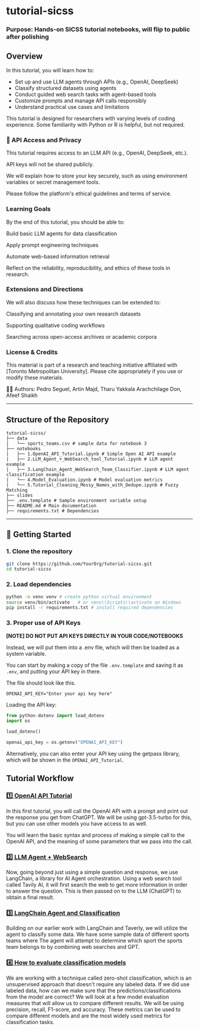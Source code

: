 # tutorial-sicss

### Purpose: Hands-on SICSS tutorial notebooks, will flip to public after polishing

## Overview

In this tutorial, you will learn how to:

- Set up and use LLM agents through APIs (e.g., OpenAI, DeepSeek)
- Classify structured datasets using agents
- Conduct guided web search tasks with agent-based tools
- Customize prompts and manage API calls responsibly
- Understand practical use cases and limitations

This tutorial is designed for researchers with varying levels of coding experience. Some familiarity with Python or R is helpful, but not required.

### 🔐 API Access and Privacy
This tutorial requires access to an LLM API (e.g., OpenAI, DeepSeek, etc.).

API keys will not be shared publicly.

We will explain how to store your key securely, such as using environment variables or secret management tools.

Please follow the platform's ethical guidelines and terms of service.

### Learning Goals
By the end of this tutorial, you should be able to:

Build basic LLM agents for data classification

Apply prompt engineering techniques

Automate web-based information retrieval

Reflect on the reliability, reproducibility, and ethics of these tools in research.

### Extensions and Directions
We will also discuss how these techniques can be extended to:

Classifying and annotating your own research datasets

Supporting qualitative coding workflows

Searching across open-access archives or academic corpora

### License & Credits
This material is part of a research and teaching initiative affiliated with [Toronto Metropolitan University].
Please cite appropriately if you use or modify these materials.

👨‍🏫 Authors: Pedro Seguel, Artin Majd, Tharu Yakkala Arachchilage Don, Afeef Shaikh

---

## Structure of the Repository
```
tutorial-sicss/
├── data   
|   └── sports_teams.csv # sample data for notebook 3
├── notebooks
|   ├── 1.OpenAI_API_Tutorial.ipynb # Simple Open AI API example
|   ├── 2.LLM_Agent_+_WebSearch_tool_Tutorial.ipynb # LLM agent example
|   ├── 3.LangChain_Agent_WebSearch_Team_Classifier.ipynb # LLM agent classification example
|   └── 4.Model_Evaluation.ipynb # Model evaluation metrics
|   └── 5.Tutorial_Cleaning_Messy_Names_with_Dedupe.ipynb # Fuzzy Matching
├── slides
├── .env.template # Sample environment variable setup
├── README.md # Main documentation
├── requirements.txt # Dependencies
```
---

## 🚀 Getting Started

### 1. Clone the repository

```bash
git clone https://github.com/YourOrg/tutorial-sicss.git
cd tutorial-sicss
```
### 2. Load dependencies

```bash
python -m venv venv # create python virtual environment
source venv/bin/activate   # or venv\\Scripts\\activate on Windows
pip install -r requirements.txt # install required dependencies
```

### 3. Proper use of API Keys

**[NOTE] DO NOT PUT API KEYS DIRECTLY IN YOUR CODE/NOTEBOOKS**

Instead, we will put them into a .env file, which will then be loaded as a system variable.

You can start by making a copy of the file `.env.template` and saving it as `.env`, and putting your
API key in there.

The file should look like this.
```
OPENAI_API_KEY="Enter your api key here"
```
Loading the API key:
```python
from python-dotenv import load_dotenv
import os

load_dotenv()

openai_api_key = os.getenv("OPENAI_API_KEY")
```

Alternatively, you can also enter your API key using the getpass library, which will be shown in the `OPENAI_API_Tutorial`. 

## Tutorial Workflow

### [1️⃣ OpenAI API Tutorial](notebooks/1.OpenAI_API_Tutorial.ipynb)

In this first tutorial, you will call the OpenAI API with a prompt and print out the response you get from ChatGPT. We will be using gpt-3.5-turbo for this, but you can use other models you have access to as well.

You will learn the basic syntax and process of making a simple call to the OpenAI API, and the meaning of some parameters that we pass into the call.

### [2️⃣ LLM Agent + WebSearch](notebooks/2.LLM_Agent_+_WebSearch_tool_Tutorial.ipynb)

Now, going beyond just using a simple question and response, we use LangChain, a library for AI Agent orchestration. Using a web search tool
called Tavily AI, it will first search the web to get more information in order to answer the question. This is then passed on to the LLM (ChatGPT) to obtain a final result.


### [3️⃣ LangChain Agent and Classification](notebooks/3.LangChain_Agent_WebSearch_Team_Classifier.ipynb)

Building on our earlier work with LangChain and Taverly, we will utilize the agent to classify some data. We have some sample data of different sports teams where
The agent will attempt to determine which sport the sports team belongs to by combining web searches and GPT.

### [4️⃣ How to evaluate classification models](notebooks/4.Model_Evaluation.ipynb)

We are working with a technique called zero-shot classification, which is an unsupervised approach that doesn't require any labeled data. If we did use labeled data, how can we make sure that the predictions/classifications from the model are correct? We will look at a few model evaluation measures that will allow us to compare different results. We will be using precision, recall, F1-score, and accuracy. These metrics can be used to compare different models and are the most widely used metrics for classification tasks.
